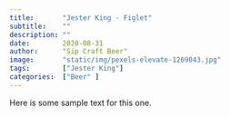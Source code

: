 ```yaml
---
title:       "Jester King - Figlet"
subtitle:    ""
description: ""
date:        2020-08-31
author:      "Sip Craft Beer"
image:       "static/img/pexels-elevate-1269043.jpg"
tags:        ["Jester King"]
categories:  ["Beer" ]
---
```


Here is some sample text for this one. 